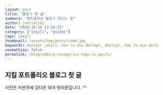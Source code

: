 ```yaml
---
layout: post
title: "블로그 첫 글"
summary: "포트폴리오 블로그 만드는 중"
author: jaerim1102
date: "2024-10-14 13:18:23"
category: ["jekyll", "guides"]
tags: jekyll
thumbnail: /assets/img/posts/code.jpg
keywords: devlopr jekyll, how to use devlopr, devlopr, how to use devlopr-jekyll, devlopr-jekyll tutorial,best jekyll themes, multi categories and tags
usemathjax: false
permalink: /blog/adding-categories-tags-in-posts/
---
```


## 지킬 포트폴리오 블로그 첫 글

사진은 저번주에 갔다온 태국 왓아룬입니다. ^^
